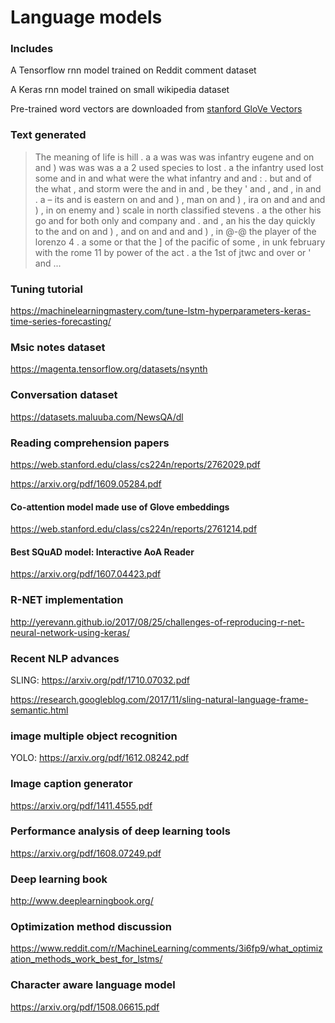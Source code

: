 # Language models
### Includes
A Tensorflow rnn model trained on Reddit comment dataset

A Keras rnn model trained on small wikipedia dataset

Pre-trained word vectors are downloaded from [stanford GloVe Vectors](https://nlp.stanford.edu/projects/glove/)

### Text generated
> The meaning of life is hill . a a was was was infantry eugene and on and ) was was was a a 2 used species to lost . a the infantry used lost some and in and what were the what infantry and and : . but and of the what , and storm were the and in and , be 
 they ' and , and , in and . a – its and is eastern on and and ) , man on and ) , ira on and and and ) , in on enemy and ) scale in north classified stevens . a the other his go and for both only and company and . and , an his the day quickly to the and on and ) , and on and and and ) , in @-@ the player of the lorenzo 4 . a some or that the ] of the pacific of some , in unk february with the rome 11 by power of the act . a the 1st of jtwc and over or ' and ...

### Tuning tutorial

https://machinelearningmastery.com/tune-lstm-hyperparameters-keras-time-series-forecasting/


### Msic notes dataset

https://magenta.tensorflow.org/datasets/nsynth

### Conversation  dataset

https://datasets.maluuba.com/NewsQA/dl

### Reading comprehension papers

https://web.stanford.edu/class/cs224n/reports/2762029.pdf

https://arxiv.org/pdf/1609.05284.pdf

#### Co-attention model made use of Glove embeddings

https://web.stanford.edu/class/cs224n/reports/2761214.pdf

#### Best SQuAD model: Interactive AoA Reader

https://arxiv.org/pdf/1607.04423.pdf

### R-NET implementation

http://yerevann.github.io/2017/08/25/challenges-of-reproducing-r-net-neural-network-using-keras/

### Recent NLP advances

SLING: https://arxiv.org/pdf/1710.07032.pdf

https://research.googleblog.com/2017/11/sling-natural-language-frame-semantic.html

### image multiple object recognition

YOLO: https://arxiv.org/pdf/1612.08242.pdf

### Image caption generator

https://arxiv.org/pdf/1411.4555.pdf

### Performance analysis of deep learning tools

https://arxiv.org/pdf/1608.07249.pdf

### Deep learning book

http://www.deeplearningbook.org/

### Optimization method discussion

https://www.reddit.com/r/MachineLearning/comments/3i6fp9/what_optimization_methods_work_best_for_lstms/

### Character aware language model
https://arxiv.org/pdf/1508.06615.pdf
